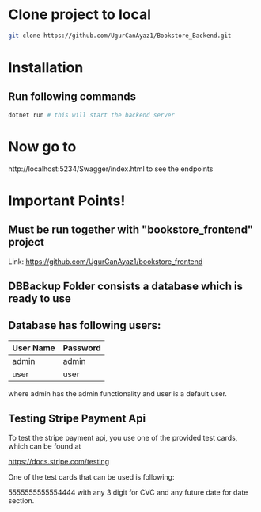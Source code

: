 # Clone project to local

```bash
git clone https://github.com/UgurCanAyaz1/Bookstore_Backend.git
```

# Installation

## Run following commands

```bash
dotnet run # this will start the backend server
```

# Now go to 
http://localhost:5234/Swagger/index.html to see the endpoints

# Important Points!
## Must be run together with "bookstore_frontend" project

Link: https://github.com/UgurCanAyaz1/bookstore_frontend

## DBBackup Folder consists a database which is ready to use 

## Database has following users:

| User Name   | Password    |
| ----------- | ----------- |
| admin       | admin       |
| user        | user        |

where admin has the admin functionality and user is a default user.

## Testing Stripe Payment Api

To test the stripe payment api, you use one of the provided test cards, which can be found at 

https://docs.stripe.com/testing

One of the test cards that can be used is following:

5555555555554444 with any 3 digit for CVC and any future date for date section.

